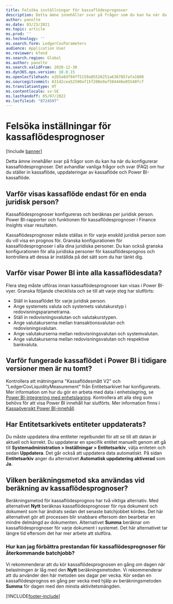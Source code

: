 ```yaml
---
title: Felsöka inställningar för kassaflödesprognoser
description: Detta ämne innehåller svar på frågor som du kan ha när du konfigurerar kassaflödesprognoser. Det avhandlar vanliga frågor och svar (FAQ) om hur du ställer in kassaflöde, uppdateringar av kassaflöde och Power BI-kassaflöde.
author: panolte
ms.date: 03/23/2021
ms.topic: article
ms.prod: ''
ms.technology: ''
ms.search.form: LedgerCovParameters
audience: Application User
ms.reviewer: kfend
ms.search.region: Global
ms.author: panolte
ms.search.validFrom: 2020-12-30
ms.dyn365.ops.version: 10.0.15
ms.openlocfilehash: e2b5a8df84ff5159a85526251a6367857afa1808
ms.sourcegitcommit: 631d2cea52590af15f208e9af584446e85540fcf
ms.translationtype: HT
ms.contentlocale: sv-SE
ms.lasthandoff: 05/07/2022
ms.locfileid: "8724597"
---
```

# <a name="troubleshoot-cash-flow-forecasting-setup"></a>Felsöka inställningar för kassaflödesprognoser

[!include [banner](../includes/banner.md)]

Detta ämne innehåller svar på frågor som du kan ha när du konfigurerar kassaflödesprognoser. Det avhandlar vanliga frågor och svar (FAQ) om hur du ställer in kassaflöde, uppdateringar av kassaflöde och Power BI-kassaflöde.

## <a name="why-is-cash-flow-shown-for-only-one-legal-entity"></a>Varför visas kassaflöde endast för en enda juridisk person?

Kassaflödesprognoser konfigureras och beräknas per juridisk person. Power BI-rapporter och funktionen för kassaflödesprognoser i Finance Insights visar resultaten.

Kassaflödesprognoser måste ställas in för varje enskild juridisk person som du vill visa en prognos för. Granska konfigurationen för kassaflödesprognoser i alla dina juridiska personer. Du kan också granska konfigurationen för alla juridiska personer för kassaflödesprognos och kontrollera att dessa är inställda på det sätt som du har tänkt dig.

## <a name="why-doesnt-power-bi-show-all-the-cash-flow-data"></a>Varför visar Power BI inte alla kassaflödesdata?

Flera steg måste utföras innan kassaflödesprognoser kan visas i Power BI-vyer. Granska följande checklista och se till att varje steg har slutförts:

- Ställ in kassaflödet för varje juridisk person.
- Ange systemets valuta och systemets valutakurstyp i redovisningsparametrarna.
- Ställ in redovisningsvalutan och valutakurstypen.
- Ange valutakurserna mellan transaktionsvalutan och redovisningsvalutan.
- Ange valutakurserna mellan redovisningsvalutan och systemvalutan.
- Ange valutakurserna mellan redovisningsvalutan och respektive bankvaluta.

## <a name="why-did-cash-flow-power-bi-work-in-previous-versions-but-is-now-blank"></a>Varför fungerade kassaflödet i Power BI i tidigare versioner men är nu tomt?

Kontrollera att mätningarna "Kassaflödesmått V2" och "LedgerCovLiquidityMeasurement" från Entitetsarkivet har konfigurerats. Mer information om hur du gör en arbeta med data i enhetslagring, se [Power BI-integrering med enhetslagring](../../fin-ops-core/dev-itpro/analytics/power-bi-integration-entity-store.md). Kontrollera att alla steg som behövs för att visa Power BI innehåll har slutförts. Mer information finns i [Kassaöversikt Power BI-innehåll](Cash-Overview-Power-BI-content.md).

## <a name="have-the-entity-store-entities-been-refreshed"></a>Har Entitetsarkivets entiteter uppdaterats?

Du måste uppdatera dina entiteter regelbundet för att se till att datan är aktuell och korrekt. Du uppdaterar en specifik entitet manuellt genom att gå till **Systemadministration \> Inställningar \> Entitetsarkiv**, välja eniteten och sedan **Uppdatera**. Det går också att uppdatera data automatiskt. På sidan **Entitetsarkiv** anger du alternativet **Automatisk uppdatering aktiverad** som **Ja**.

## <a name="which-calculation-method-should-be-used-when-calculating-cash-flow-forecasts"></a>Vilken beräkningsmetod ska användas vid beräkning av kassaflödesprognoser?

Beräkningsmetod för kassaflödesprognos har två viktiga alternativ. Med alternativet **Nytt** beräknas kassaflödesprognoser för nya dokument och dokument som har ändrats sedan det senaste batchjobbet kördes. Det här alternativet gör att processen blir snabbare eftersom den bearbetar en mindre delmängd av dokumenten. Alternativet **Summa** beräknar om kassaflödesprognoser för varje dokument i systemet. Det här alternativet tar längre tid eftersom det har mer arbete att slutföra.

### <a name="how-do-i-improve-the-performance-of-the-cash-flow-forecasting-recurring-batch-job"></a>Hur kan jag förbättra prestandan för kassaflödesprognoser för återkommande batchjobb?

Vi rekommenderar att du kör kassaflödesprognosen en gång om dagen när belastningen är låg med den **Nytt** beräkningsmetoden. Vi rekommenderar att du använder den här metoden sex dagar per vecka. Kör sedan en kassaflödesprognos en gång per vecka med hjälp av beräkningsmetoden **Summa** för dagen med den minsta aktivitetsmängden.

[!INCLUDE[footer-include](../../includes/footer-banner.md)]


